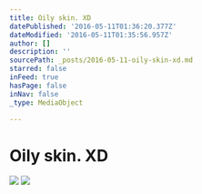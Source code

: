 ```yaml
---
title: Oily skin. XD
datePublished: '2016-05-11T01:36:20.377Z'
dateModified: '2016-05-11T01:35:56.957Z'
author: []
description: ''
sourcePath: _posts/2016-05-11-oily-skin-xd.md
starred: false
inFeed: true
hasPage: false
inNav: false
_type: MediaObject

---
```

# Oily skin. XD
![](https://the-grid-user-content.s3-us-west-2.amazonaws.com/55da5bc0-c28c-4938-b08e-5b5e898a44b1.jpg)
![](https://the-grid-user-content.s3-us-west-2.amazonaws.com/a486db5c-c2a2-4f0a-b4a2-f1694919e3ee.jpg)